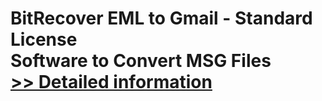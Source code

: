 # BitRecover EML to Gmail - Standard License<br />Software to Convert MSG Files<br />[>> Detailed information](https://secure.shareit.com/shareit/product.html?productid=300810042&affiliateid=200057808)